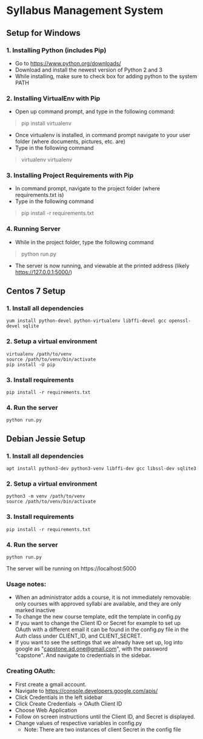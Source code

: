 # Syllabus Management System

## Setup for Windows

### 1. Installing Python (includes Pip)
- Go to https://www.python.org/downloads/
- Download and install the newest version of Python 2 and 3
- While installing, make sure to check box for adding python to the system PATH

### 2. Installing VirtualEnv with Pip
- Open up command prompt, and type in the following command:
> pip install virtualenv
- Once virtualenv is installed, in command prompt navigate to your user folder (where documents, pictures, etc. are)
- Type in the following command
> virtualenv virtualenv

### 3. Installing Project Requirements with Pip
- In command prompt, navigate to the project folder (where requirements.txt is)
- Type in the following command
> pip install -r requirements.txt

### 4. Running Server
- While in the project folder, type the following command
> python run.py
- The server is now running, and viewable at the printed address (likely https://127.0.0.1:5000/)

## Centos 7 Setup

### 1. Install all dependencies

    yum install python-devel python-virtualenv libffi-devel gcc openssl-devel sqlite

### 2. Setup a virtual environment
    virtualenv /path/to/venv
	source /path/to/venv/bin/activate
	pip install -U pip

### 3. Install requirements
    pip install -r requirements.txt

### 4. Run the server
	python run.py

## Debian Jessie Setup

### 1. Install all dependencies

    apt install python3-dev python3-venv libffi-dev gcc libssl-dev sqlite3

### 2. Setup a virtual environment
    python3 -m venv /path/to/venv
	source /path/to/venv/bin/activate

### 3. Install requirements
    pip install -r requirements.txt

### 4. Run the server
	python run.py

The server will be running on https://localhost:5000

### Usage notes:
- When an administrator adds a course, it is not immediately removable: only courses with approved syllabi are available, and they are only marked inactive
- To change the new course template, edit the template in config.py
- If you want to change the Client ID or Secret for example to set up OAuth with a different email it can be found in the config.py file in the Auth class under CLIENT_ID, and CLIENT_SECRET.
- If you want to see the settings that we already have set up, log into google as "capstone.ad.one@gmail.com", with the password "capstone". And navigate to credentials in the sidebar.

### Creating OAuth:
- First create a gmail account.
- Navigate to https://console.developers.google.com/apis/
- Click Credentials in the left sidebar
- Click Create Credentials -> OAuth Client ID
- Choose Web Application
- Follow on screen instructions until the Client ID, and Secret is displayed.
- Change values of respective variables in config.py
	- Note: There are two instances of client Secret in the config file
